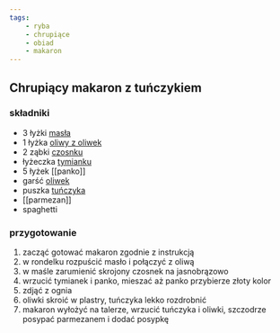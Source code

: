 ```yaml
---
tags:
	- ryba
	- chrupiące
	- obiad
	- makaron
---
```

## Chrupiący makaron z tuńczykiem
### składniki
- 3 łyżki [masła](masło.md)
- 1 łyżka  [oliwy z oliwek](oliwa_z_oliwek)
- 2 ząbki [czosnku](czosnek)
- łyżeczka [tymianku](tymianek.md)
- 5 łyżek [[panko]]
- garść [oliwek](oliwki.md)
- puszka [tuńczyka](tuńczyk.md)
- [[parmezan]]
- spaghetti

### przygotowanie
1. zacząć gotować makaron zgodnie z instrukcją
2. w rondelku rozpuścić masło i połączyć z oliwą
3. w maśle zarumienić skrojony czosnek na jasnobrązowo
4. wrzucić tymianek i panko, mieszać aż panko przybierze złoty kolor
5. zdjąć z ognia
6. oliwki skroić w plastry, tuńczyka lekko rozdrobnić
7. makaron wyłożyć na talerze, wrzucić tuńczyka i oliwki, szczodrze posypać parmezanem i dodać posypkę


